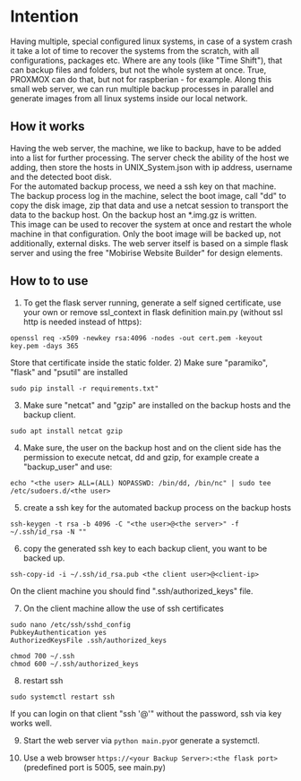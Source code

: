 # Intention

Having multiple, special configured linux systems, in case of a system crash it take a lot of time to recover the systems from the scratch, with all configurations, packages etc. Where are any tools (like "Time Shift"), that can backup files and folders, but not the whole system at once. True, PROXMOX can do that, but not for raspberian - for example. Along this small web server, we can run multiple backup processes in parallel and generate images from all linux systems inside our local network.  

## How it works

Having the web server, the machine, we like to backup, have to be added into a list for further processing. The server check the ability of the host we adding, then store the hosts in UNIX_System.json with ip address, username and the detected boot disk.  
For the automated backup process, we need a ssh key on that machine. The backup process log in the machine, select the boot image, call "dd" to copy the disk image, zip that data and use a netcat session to transport the data to the backup host. On the backup host an *.img.gz is written.  
This image can be used to recover the system at once and restart the whole machine in that configuration.
Only the boot image will be backed up, not additionally, external disks.
The web server itself is based on a simple flask server and using the free "Mobirise Website Builder" for design elements. 


## How to to use

1) To get the flask server running, generate a self signed certificate, use your own or remove ssl_context in flask definition main.py (without ssl http is needed instead of https):
````
openssl req -x509 -newkey rsa:4096 -nodes -out cert.pem -keyout key.pem -days 365
````
Store that certificate inside the static folder.
2) Make sure "paramiko", "flask" and "psutil" are installed
````
sudo pip install -r requirements.txt"
````
3) Make sure "netcat" and "gzip" are installed on the backup hosts and the backup client.
````
sudo apt install netcat gzip
````
4) Make sure, the user on the backup host and on the client side has the permission to execute netcat, dd and gzip, for example create a "backup_user" and use:
````
echo "<the user> ALL=(ALL) NOPASSWD: /bin/dd, /bin/nc" | sudo tee /etc/sudoers.d/<the user>
````
5) create a ssh key for the automated backup process on the backup hosts
````
ssh-keygen -t rsa -b 4096 -C "<the user>@<the server>" -f ~/.ssh/id_rsa -N ""
````
6) copy the generated ssh key to each backup client, you want to be backed up.
````
ssh-copy-id -i ~/.ssh/id_rsa.pub <the client user>@<client-ip>
````
On the client machine you should find ".ssh/authorized_keys" file. 

7) On the client machine allow the use of ssh certificates
````
sudo nano /etc/ssh/sshd_config
PubkeyAuthentication yes
AuthorizedKeysFile .ssh/authorized_keys

chmod 700 ~/.ssh
chmod 600 ~/.ssh/authorized_keys
````
8) restart ssh
````
sudo systemctl restart ssh
````
If you can login on that client "ssh '<the user>@<client ip>'" without the password, ssh via key works well. 

9) Start the web server via ```python main.py```or generate a systemctl. 

10) Use a web browser ```https://<your Backup Server>:<the flask port> ``` (predefined port is 5005, see main.py)


